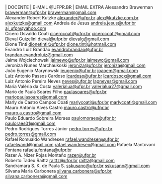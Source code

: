 
| DOCENTE                    | E-MAIL @UFPR.BR                            | EMAIL EXTRA
Alessandro Brawerman	        brawerman@ufpr.br	                       brawerman@gmail.com	
Alexander Robert Kutzke   	  alexander@ufpr.br	alex@kutzke.com.br	   alexkutzke@gmail.com
Andreia de Jesus	            andreia.jesus@ufpr.br                    aj_ufpr@yahoo.com	
Cícero Osvaldo Coati	        cicerocoati@ufpr.br	                    cicerocoati@gmail.com	
Dieval Guizelini	            dieval@ufpr.br	            dievalg@gmail.com	
Dione Tinti	                  dionetinti@ufpr.br	           dione.tinti@hotmail.com	
Evandro Luiz Brandão	        evandrobrandao@ufpr.br	brandao.evandroluiz@gmail.com	
Jaime Wojciechowski	          jaimewo@ufpr.br	jaimewo@gmail.com	
Jeroniza Nunes Marchaukoski	  jeroniza@ufpr.br	jeroniza@gmail.com	
João Eugenio Marynowski	      jeugenio@ufpr.br	joaoem@gmail.com	
Luiz Antonio Passos Cardoso	  lcardoso@ufpr.br	lcardosocx@gmail.com	
Luiz Antonio Pereira Neves	  neves@ufpr.br	lapneves@gmail.com	
Maria Valéria da Costa	      valerialua@ufpr.br	valerialua27@gmail.com	
Mario de Paula Soares Filho	  paulasoares@ufpr.br	mariopaulasoares@gmail.com	
Marly de Castro Campos Coati	marlycoati@ufpr.br	marlycoati@gmail.com	
Mauro Antonio Alves Castro	  mauro.castro@ufpr.br	mauro.a.castro@gmail.com	
Paulo Eduardo Sobreira Moraes	paulomoraes@ufpr.br	pauloraes01@gmail.com	
Pedro Rodrigues Torres Júnior	pedro.torres@ufpr.br	pedro.torres@gmail.com	
Rafael Romualdo Wandresen	    rafael.wandresen@ufpr.br	rafaelwand@gmail.com	rafael.wandresen@gmail.com
Rafaela Mantovani Fontana	    rafaela.fontana@ufpr.br		
Razer A. Nizer Rojas Montaño	razer@ufpr.br		
Roberto Tadeu Raittz	        raittz@ufpr.br	raittz@gmail.com	
Sandramara S. K. de Paula S.	sskusano@ufpr.br	sskusano@gmail.com	
Silvana Maria Carbonera	      silvana.carbonera@ufpr.br	silvana.carbonera@gmail.com	
